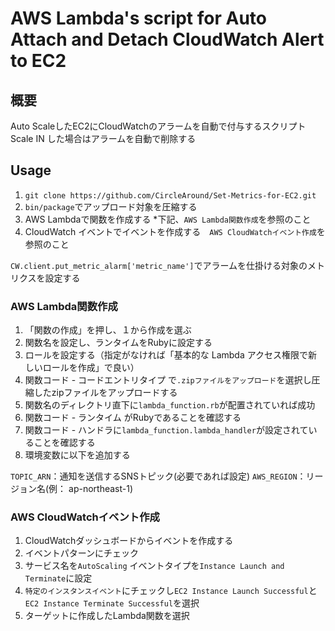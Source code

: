 # AWS Lambda's script for Auto Attach and Detach CloudWatch Alert to EC2

## 概要
Auto ScaleしたEC2にCloudWatchのアラームを自動で付与するスクリプト
Scale IN した場合はアラームを自動で削除する

## Usage
1. `git clone https://github.com/CircleAround/Set-Metrics-for-EC2.git`
2. `bin/package`でアップロード対象を圧縮する
3. AWS Lambdaで関数を作成する *下記、`AWS Lambda関数作成`を参照のこと
4. CloudWatch イベントでイベントを作成する　`AWS CloudWatchイベント作成`を参照のこと

`CW.client.put_metric_alarm['metric_name']`でアラームを仕掛ける対象のメトリクスを設定する

### AWS Lambda関数作成
1. 「関数の作成」を押し、１から作成を選ぶ
2. 関数名を設定し、ランタイムをRubyに設定する
3. ロールを設定する（指定がなければ「基本的な Lambda アクセス権限で新しいロールを作成」で良い）
4. 関数コード - コードエントリタイプ で`.zipファイルをアップロード`を選択し圧縮したzipファイルをアップロードする
5. 関数名のディレクトリ直下に`lambda_function.rb`が配置されていれば成功
6. 関数コード - ランタイム がRubyであることを確認する
7. 関数コード - ハンドラに`lambda_function.lambda_handler`が設定されていることを確認する
8. 環境変数に以下を追加する

`TOPIC_ARN`：通知を送信するSNSトピック(必要であれば設定)
`AWS_REGION`：リージョン名(例： ap-northeast-1)

### AWS CloudWatchイベント作成
1. CloudWatchダッシュボードからイベントを作成する
2. イベントパターンにチェック
3. サービス名を`AutoScaling` イベントタイプを`Instance Launch and Terminate`に設定
4. `特定のインスタンスイベント`にチェックし`EC2 Instance Launch Successful`と`EC2 Instance Terminate Successful`を選択
5. ターゲットに作成したLambda関数を選択
